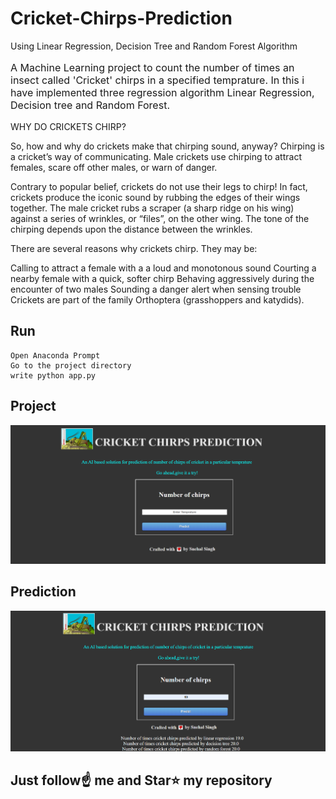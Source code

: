 # Cricket-Chirps-Prediction
Using Linear Regression, Decision Tree and Random Forest Algorithm
<p style="font-size:16px">A Machine Learning project to count the number of times an insect called 'Cricket' chirps in a specified temprature.
In this i have implemented three regression algorithm Linear Regression, Decision tree and Random Forest.
  
WHY DO CRICKETS CHIRP?

So, how and why do crickets make that chirping sound, anyway? Chirping is a cricket’s way of communicating. Male crickets use chirping to attract females, scare off other males, or warn of danger.

Contrary to popular belief, crickets do not use their legs to chirp! In fact, crickets produce the iconic sound by rubbing the edges of their wings together. The male cricket rubs a scraper (a sharp ridge on his wing) against a series of wrinkles, or “files”, on the other wing. The tone of the chirping depends upon the distance between the wrinkles.

There are several reasons why crickets chirp. They may be:

Calling to attract a female with a a loud and monotonous sound
Courting a nearby female with a quick, softer chirp
Behaving aggressively during the encounter of two males
Sounding a danger alert when sensing trouble
Crickets are part of the family Orthoptera (grasshoppers and katydids).
</p>

## Run
```
Open Anaconda Prompt
Go to the project directory
write python app.py
```

## Project

![](home.png)

## Prediction

![](predict.png)

## Just follow☝️ me and Star⭐ my repository 

